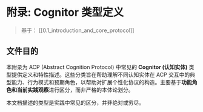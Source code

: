 # 附录: Cognitor 类型定义

> 基于： [[0.1_introduction_and_core_protocol]]

## 文件目的

本附录为 ACP (Abstract Cognition Protocol) 中常见的 **Cognitor (认知实体)** 类型提供定义和特性描述。这些分类旨在帮助理解不同认知实体在 ACP 交互中的典型能力、行为模式和预期角色，以帮助对扩展个性化协议的构造。主要基于**功能角色和当前实践观察**进行区分，而非严格的本体论划分。

本文档描述的类型是实践中常见的区分，并非绝对或穷尽。